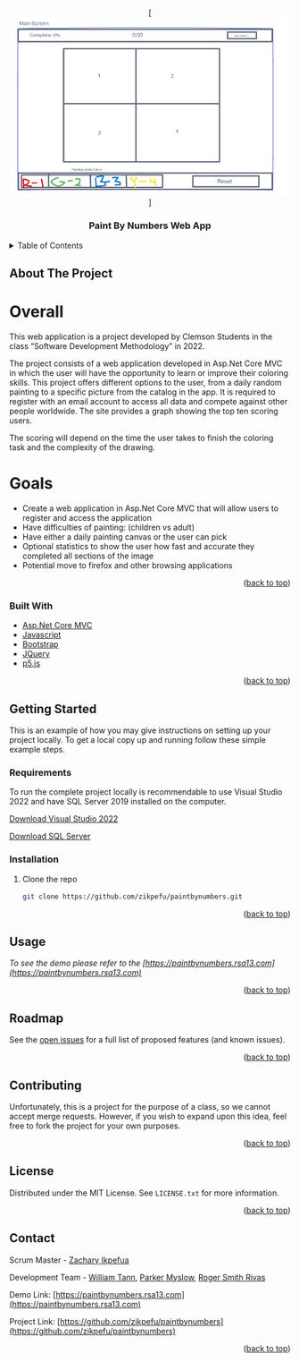 <div id="top"></div>

<!-- PROJECT LOGO -->
<br />
<div align="center">
[<img alt="alt_text", width=500px, src="wireframes/main-wireframe.png" />]
<h3 align="center">Paint By Numbers Web App</h3>

</div>



<!-- TABLE OF CONTENTS -->
<details>
  <summary>Table of Contents</summary>
  <ol>
    <li>
      <a href="#about-the-project">About The Project</a>
      <ul>
        <li><a href="#built-with">Built With</a></li>
      </ul>
    </li>
    <li>
      <a href="#getting-started">Getting Started</a>
      <ul>
        <li><a href="#requirements">Requirements</a></li>
      </ul>
      <ul>
        <li><a href="#installation">Installation</a></li>
      </ul>
    </li>
    <li><a href="#usage">Usage</a></li>
    <li><a href="#roadmap">Roadmap</a></li>
    <li><a href="#contributing">Contributing</a></li>
    <li><a href="#license">License</a></li>
    <li><a href="#contact">Contact</a></li>
    <li><a href="#acknowledgments">Acknowledgments</a></li>
  </ol>
</details>



<!-- ABOUT THE PROJECT -->
## About The Project
# Overall
This web application is a project developed by Clemson Students in the class “Software Development Methodology” in 2022. 

The project consists of a web application developed in Asp.Net Core MVC in which the user will have the opportunity to learn or improve their coloring skills. This project offers different options to the user, from a daily random painting to a specific picture from the catalog in the app. It is required to register with an email account to access all data and compete against other people worldwide. The site provides a graph showing the top ten scoring users.

The scoring will depend on the time the user takes to finish the coloring task and the complexity of the drawing.

# Goals
* Create a web application in Asp.Net Core MVC that will allow users to register and access the application
* Have difficulties of painting: (children vs adult)
* Have either a daily painting canvas or the user can pick
* Optional statistics to show the user how fast and accurate they completed all sections of the image
* Potential move to firefox and other browsing applications




<!--  Here's a blank template to get started: To avoid retyping too much info. Do a search and replace with your text editor for the following: `github_username`, `repo_name`, `twitter_handle`, `linkedin_username`, `email`, `email_client`, `project_title`, `project_description` -->

<p align="right">(<a href="#top">back to top</a>)</p>



### Built With

* [Asp.Net Core MVC](https://docs.microsoft.com/en-us/aspnet/core/mvc/overview/)
* [Javascript](https://javascript.com)
* [Bootstrap](https://getbootstrap.com)
* [JQuery](https://jquery.com)
* [p5.js](https://p5js.org)


<p align="right">(<a href="#top">back to top</a>)</p>



<!-- GETTING STARTED -->
## Getting Started

This is an example of how you may give instructions on setting up your project locally.
To get a local copy up and running follow these simple example steps.

### Requirements
To run the complete project locally is recommendable to use  Visual Studio 2022 and have SQL Server 2019  installed on the computer.

[Download Visual Studio 2022](https://visualstudio.microsoft.com/vs/)

[Download SQL Server](https://www.microsoft.com/en-us/sql-server/sql-server-downloads)

### Installation

1. Clone the repo
   ```sh
   git clone https://github.com/zikpefu/paintbynumbers.git
   ```

<p align="right">(<a href="#top">back to top</a>)</p>



<!-- USAGE EXAMPLES -->
## Usage

_To see the demo please refer to the [https://paintbynumbers.rsa13.com](https://paintbynumbers.rsa13.com)_

<p align="right">(<a href="#top">back to top</a>)</p>



<!-- ROADMAP -->
## Roadmap

See the [open issues](https://github.com/zikpefu/paintbynumbers/issues) for a full list of proposed features (and known issues).

<p align="right">(<a href="#top">back to top</a>)</p>



<!-- CONTRIBUTING -->
## Contributing

Unfortunately, this is a project for the purpose of a class, so we cannot accept merge requests.  However, if you wish to expand upon this idea, feel free to fork the project for your own purposes.

<p align="right">(<a href="#top">back to top</a>)</p>



<!-- LICENSE -->
## License

Distributed under the MIT License. See `LICENSE.txt` for more information.

<p align="right">(<a href="#top">back to top</a>)</p>



<!-- CONTACT -->
## Contact
Scrum Master - [Zachary Ikpefua](https://github.com/zikpefu)

Development Team - [William Tann](https://github.com/whtann), [Parker Myslow](https://github.com/pmyslow), [Roger Smith Rivas](https://github.com/RogerSmithR)

<!--Your Name - [@twitter_handle](https://twitter.com/twitter_handle) - email@email_client.com -->

Demo Link: [https://paintbynumbers.rsa13.com](https://paintbynumbers.rsa13.com)

Project Link: [https://github.com/zikpefu/paintbynumbers](https://github.com/zikpefu/paintbynumbers)

<p align="right">(<a href="#top">back to top</a>)</p>



<!-- MARKDOWN LINKS & IMAGES -->
<!-- https://www.markdownguide.org/basic-syntax/#reference-style-links -->
[contributors-shield]: https://img.shields.io/github/contributors/github_username/repo_name.svg?style=for-the-badge
[contributors-url]: https://github.com/github_username/repo_name/graphs/contributors
[forks-shield]: https://img.shields.io/github/forks/github_username/repo_name.svg?style=for-the-badge
[forks-url]: https://github.com/github_username/repo_name/network/members
[stars-shield]: https://img.shields.io/github/stars/github_username/repo_name.svg?style=for-the-badge
[stars-url]: https://github.com/github_username/repo_name/stargazers
[issues-shield]: https://img.shields.io/github/issues/github_username/repo_name.svg?style=for-the-badge
[issues-url]: https://github.com/github_username/repo_name/issues
[license-shield]: https://img.shields.io/github/license/github_username/repo_name.svg?style=for-the-badge
[license-url]: https://github.com/github_username/repo_name/blob/master/LICENSE.txt
[linkedin-shield]: https://img.shields.io/badge/-LinkedIn-black.svg?style=for-the-badge&logo=linkedin&colorB=555
[linkedin-url]: https://linkedin.com/in/linkedin_username
[product-screenshot]: images/screenshot.png
